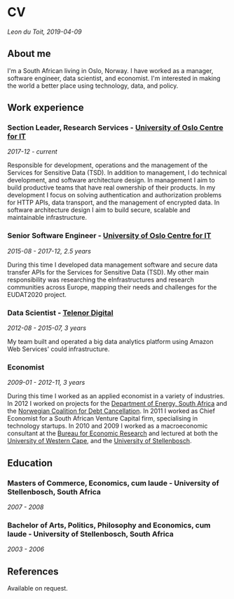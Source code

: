 
# CV

_Leon du Toit, 2019-04-09_

## About me

I'm a South African living in Oslo, Norway. I have worked as a manager, software engineer, data scientist, and economist. I'm interested in making the world a better place using technology, data, and policy.

## Work experience

### Section Leader, Research Services - [University of Oslo Centre for IT](http://www.usit.uio.no/)
_2017-12 - current_

Responsible for development, operations and the management of the Services for Sensitive Data (TSD). In addition to management, I do technical development, and software architecture design. In management I aim to build productive teams that have real ownership of their products. In my development I focus on solving authentication and authorization problems for HTTP APIs, data transport, and the management of encrypted data. In software architecture design I aim to build secure, scalable and maintainable infrastructure.

### Senior Software Engineer - [University of Oslo Centre for IT](http://www.usit.uio.no/)
_2015-08 - 2017-12, 2.5 years_

During this time I developed data management software and secure data transfer APIs for the Services for Sensitive Data (TSD). My other main responsibility was researching the eInfrastructures and research communities across Europe, mapping their needs and challenges for the EUDAT2020 project.

### Data Scientist - [Telenor Digital](https://www.telenor.no/privat/)
_2012-08 - 2015-07, 3 years_

My team built and operated a big data analytics platform using Amazon Web Services' could infrastructure.

### Economist
_2009-01 - 2012-11, 3 years_

During this time I worked as an applied economist in a variety of industries. In 2012 I worked on projects for the [Department of Energy, South Africa](http://www.energy.gov.za/) and the [Norwegian Coalition for Debt Cancellation](http://www.slettgjelda.no/en/). In 2011 I worked as Chief Economist for a South African Venture Capital firm, specialising in technology startups. In 2010 and 2009 I worked as a macroeconomic consultant at the [Bureau for Economic Research](http://www.ber.sun.ac.za/) and lectured at both the [University of Western Cape](https://www.uwc.ac.za/Faculties/EMS/DE/Pages/default.aspx), and the [University of Stellenbosch](https://www.ekon.sun.ac.za/).

## Education

### Masters of Commerce, Economics, cum laude - University of Stellenbosch, South Africa
_2007 - 2008_

### Bachelor of Arts, Politics, Philosophy and Economics, cum laude - University of Stellenbosch, South Africa
_2003 - 2006_

## References

Available on request.
